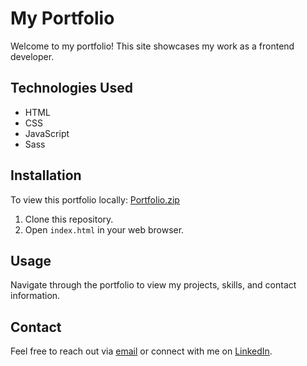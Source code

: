# My Portfolio

Welcome to my portfolio! This site showcases my work as a frontend developer.

## Technologies Used

- HTML
- CSS
- JavaScript
- Sass

## Installation

To view this portfolio locally:
[Portfolio.zip](https://github.com/user-attachments/files/16809343/Portfolio.zip)

1. Clone this repository.
2. Open `index.html` in your web browser.

## Usage
Navigate through the portfolio to view my projects, skills, and contact information.

## Contact

Feel free to reach out via [email](mailto:lucas.d.rodrigues2024@gmail.com) or connect with me on [LinkedIn](linkedin.com/in/lucas-rodrigues-619591325).
